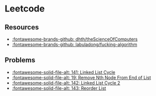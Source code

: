 Leetcode
===

Resources
---

- [:fontawesome-brands-github: dhth/theScienceOfComputers](https://github.com/dhth/theScienceOfComputers/tree/master/dataStructuresAndAlgorithms/src/leetcode)
- [:fontawesome-brands-github: labuladong/fucking-algorithm](https://github.com/labuladong/fucking-algorithm/tree/english)

Problems
---

- [:fontawesome-solid-file-alt: 141: Linked List Cycle](141-linked-list-cycle.md)
- [:fontawesome-solid-file-alt: 19: Remove Nth Node From End of
    List](19-remove-nth-node-from-end-of-list.md)
- [:fontawesome-solid-file-alt: 142: Linked List Cycle
    2](142-linked-list-cycle-2.md)
- [:fontawesome-solid-file-alt: 143: Reorder List](143-reorder-list.md)

